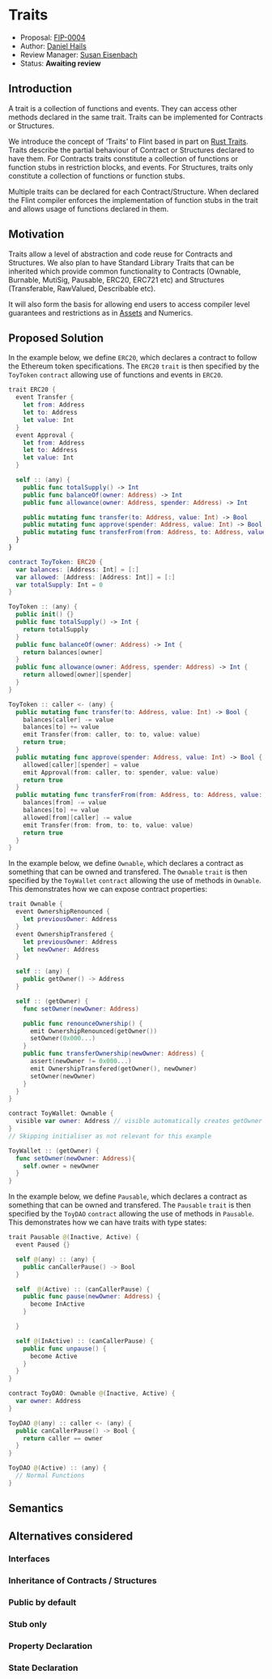 # Traits

* Proposal: [FIP-0004](0004-traits.md)
* Author: [Daniel Hails](https://github.com/djrhails)
* Review Manager: [Susan Eisenbach](https://github.com/SusanEisenbach)
* Status: **Awaiting review**

## Introduction

A trait is a collection of functions and events. They can access other methods declared in the same trait. Traits can be implemented for Contracts or Structures.

We introduce the concept of ‘Traits’ to Flint based in part on [Rust Traits](https://doc.rust-lang.org/rust-by-example/trait.html). Traits describe the partial behaviour of Contract or Structures declared to have them. For Contracts traits constitute a collection of functions or function stubs in restriction blocks, and events. For Structures, traits only constitute a collection of functions or function stubs.

Multiple traits can be declared for each Contract/Structure. When declared the Flint compiler enforces the implementation of function stubs in the trait and allows usage of functions declared in them.


## Motivation
Traits allow a level of abstraction and code reuse for Contracts and Structures. We also plan to have Standard Library Traits that can be inherited which provide common functionality to Contracts (Ownable, Burnable, MutiSig, Pausable, ERC20, ERC721 etc) and Structures (Transferable, RawValued, Describable etc).

It will also form the basis for allowing end users to access compiler level guarantees and restrictions as in [Assets](0001-asset-trait.md) and Numerics.

## Proposed Solution
In the example below, we define `ERC20`, which declares a contract to follow the Ethereum token specifications. The `ERC20` `trait` is then specified by the `ToyToken` `contract` allowing use of functions and events in `ERC20`.
```swift
trait ERC20 {
  event Transfer {
    let from: Address
    let to: Address
    let value: Int
  }
  event Approval {
    let from: Address
    let to: Address
    let value: Int
  }

  self :: (any) {
    public func totalSupply() -> Int
    public func balanceOf(owner: Address) -> Int
    public func allowance(owner: Address, spender: Address) -> Int

    public mutating func transfer(to: Address, value: Int) -> Bool
    public mutating func approve(spender: Address, value: Int) -> Bool
    public mutating func transferFrom(from: Address, to: Address, value: Int) -> Bool
  }
}

contract ToyToken: ERC20 {
  var balances: [Address: Int] = [:]
  var allowed: [Address: [Address: Int]] = [:]
  var totalSupply: Int = 0
}

ToyToken :: (any) {
  public init() {}
  public func totalSupply() -> Int {
    return totalSupply
  }
  public func balanceOf(owner: Address) -> Int {
    return balances[owner]
  }
  public func allowance(owner: Address, spender: Address) -> Int {
    return allowed[owner][spender]
  }
}

ToyToken :: caller <- (any) {
  public mutating func transfer(to: Address, value: Int) -> Bool {
    balances[caller] -= value
    balances[to] += value
    emit Transfer(from: caller, to: to, value: value)
    return true;
  }
  public mutating func approve(spender: Address, value: Int) -> Bool {
    allowed[caller][spender] = value
    emit Approval(from: caller, to: spender, value: value)
    return true
  }
  public mutating func transferFrom(from: Address, to: Address, value: Int) -> Bool {
    balances[from] -= value
    balances[to] += value
    allowed[from][caller] -= value
    emit Transfer(from: from, to: to, value: value)
    return true
  }
}
```

In the example below, we define `Ownable`, which declares a contract as something that can be owned and transfered. The `Ownable` `trait` is then specified by the `ToyWallet` `contract` allowing the use of methods in `Ownable`. This demonstrates how we can expose contract properties:

```swift
trait Ownable {
  event OwnershipRenounced {
    let previousOwner: Address
  }
  event OwnershipTransfered {
    let previousOwner: Address
    let newOwner: Address
  }

  self :: (any) {
    public getOwner() -> Address
  }

  self :: (getOwner) {
    func setOwner(newOwner: Address)

    public func renounceOwnership() {
      emit OwnershipRenounced(getOwner())
      setOwner(0x000...)
    }
    public func transferOwnership(newOwner: Address) {
      assert(newOwner != 0x000...)
      emit OwnershipTransfered(getOwner(), newOwner)
      setOwner(newOwner)
    }
  }
}

contract ToyWallet: Ownable {
  visible var owner: Address // visible automatically creates getOwner
}
// Skipping initialiser as not relevant for this example

ToyWallet :: (getOwner) {
  func setOwner(newOwner: Address){
    self.owner = newOwner
  }
}

```

In the example below, we define `Pausable`, which declares a contract as something that can be owned and transfered. The `Pausable` `trait` is then specified by the `ToyDAO` `contract` allowing the use of methods in `Pausable`. This demonstrates how we can have traits with type states:

```swift
trait Pausable @(Inactive, Active) {
  event Paused {}

  self @(any) :: (any) {
    public canCallerPause() -> Bool
  }

  self  @(Active) :: (canCallerPause) {
    public func pause(newOwner: Address) {
      become InActive
    }

  }

  self @(InActive) :: (canCallerPause) {
    public func unpause() {
      become Active
    }
  }
}

contract ToyDAO: Ownable @(Inactive, Active) {
  var owner: Address
}

ToyDAO @(any) :: caller <- (any) {
  public canCallerPause() -> Bool {
    return caller == owner
  }
}

ToyDAO @(Active) :: (any) {
  // Normal Functions
}
```
## Semantics

## Alternatives considered

### Interfaces

### Inheritance of Contracts / Structures

### Public by default

### Stub only

### Property Declaration

### State Declaration
